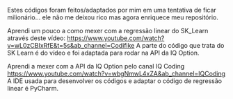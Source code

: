 Estes códigos foram feitos/adaptados por mim em uma tentativa de ficar milionário... ele não me deixou rico mas agora enriquece meu repositório.

Aprendi um pouco a como mexer com a regressão linear do SK_Learn através deste vídeo: https://www.youtube.com/watch?v=wL0zCBIxRfE&t=5s&ab_channel=Codifike
A parte do código que trata do SK Learn é do vídeo e foi adaptada para rodar na API da IQ Option.

Aprendi a mexer com a API da IQ Option pelo canal IQ Coding https://www.youtube.com/watch?v=wbgNmwL4xZA&ab_channel=IQCoding
A IDE usada para desenvolver os códigos e adaptar o código de regressão linear é PyCharm.

